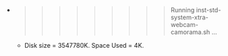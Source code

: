 * >>>>>>>>> Running inst-std-system-xtra-webcam-camorama.sh ...
  * Disk size = 3547780K. Space Used = 4K.
